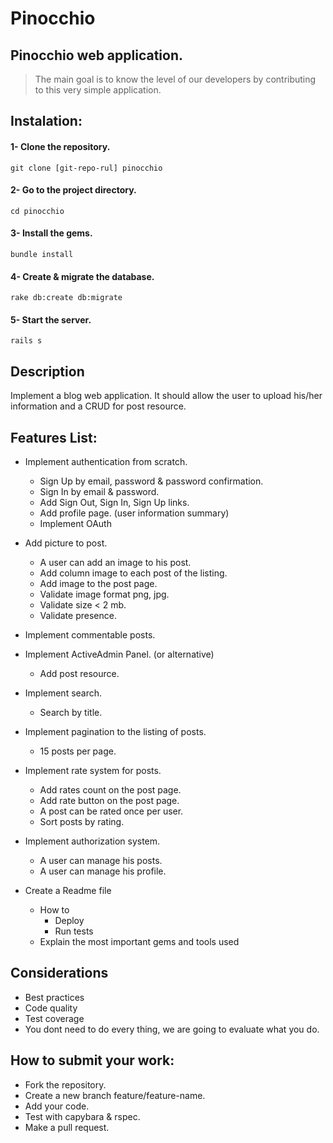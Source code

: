 Pinocchio
=========

Pinocchio web application.
-------------------------------

> The main goal is to know the level of our developers by contributing to this very simple application.

Instalation:
------------

#### 1- Clone the repository.

```
git clone [git-repo-rul] pinocchio
```

#### 2- Go to the project directory.

```
cd pinocchio
```

#### 3- Install the gems.

```
bundle install
```

#### 4- Create & migrate the database.

```
rake db:create db:migrate
```

#### 5- Start the server.

```
rails s
```

Description
-----------

Implement a blog web application. It should allow the user to upload his/her information and a CRUD for post resource.


Features List:
--------------

* Implement authentication from scratch.
  * Sign Up by email, password & password confirmation.
  * Sign In by email & password.
  * Add Sign Out, Sign In, Sign Up links.
  * Add profile page. (user information summary)
  * Implement OAuth

* Add picture to post.
  * A user can add an image to his post.
  * Add column image to each post of the listing.
  * Add image to the post page.
  * Validate image format png, jpg.
  * Validate size < 2 mb.
  * Validate presence.

* Implement commentable posts.

* Implement ActiveAdmin Panel. (or alternative)
  * Add post resource.

* Implement search.
  * Search by title.

* Implement pagination to the listing of posts.
  * 15 posts per page.

* Implement rate system for posts.
  * Add rates count on the post page.
  * Add rate button on the post page.
  * A post can be rated once per user.
  * Sort posts by rating.

* Implement authorization system.
  * A user can manage his posts.
  * A user can manage his profile.

* Create a Readme file
  * How to
    * Deploy
    * Run tests
  * Explain the most important gems and tools used

Considerations
--------------

* Best practices
* Code quality
* Test coverage
* You dont need to do every thing, we are going to evaluate what you do.

How to submit your work:
------------------------

* Fork the repository.
* Create a new branch feature/feature-name.
* Add your code.
* Test with capybara & rspec.
* Make a pull request.
